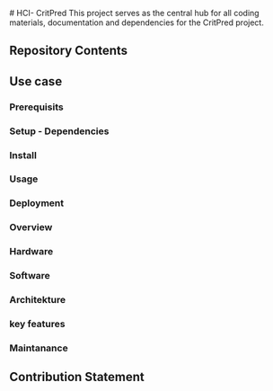 #   H C I - CritPred
This project serves as the central hub for all coding materials, documentation and dependencies for the CritPred project. 

## Repository Contents

## Use case
### Prerequisits
### Setup - Dependencies
### Install
### Usage
### Deployment

### Overview
### Hardware
### Software
### Architekture
### key features


### Maintanance

## Contribution Statement
 
 
